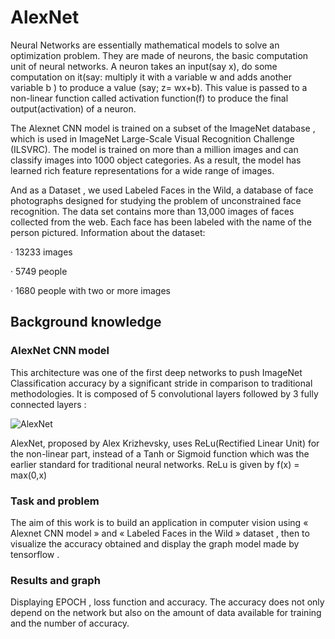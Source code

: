 # AlexNet

Neural Networks are essentially mathematical models to solve an optimization problem. They are
made of neurons, the basic computation unit of neural networks. A neuron takes an input(say x), do some
computation on it(say: multiply it with a variable w and adds another variable b ) to produce a value (say;
z= wx+b). This value is passed to a non-linear function called activation function(f) to produce the final
output(activation) of a neuron.

The Alexnet CNN model is trained on a subset of the ImageNet database , which is used in 
ImageNet Large-Scale Visual Recognition Challenge (ILSVRC). The model is
trained on more than a million images and can classify images into 1000 object categories. As a result, the
model has learned rich feature representations for a wide range of images.

And as a Dataset , we used Labeled Faces in the Wild, a database of face photographs designed for
studying the problem of unconstrained face recognition. The data set contains more than 13,000 images of
faces collected from the web. Each face has been labeled with the name of the person
pictured. Information about the dataset:

· 13233 images

· 5749 people

· 1680 people with two or more images

## Background knowledge

### AlexNet CNN model

This architecture was one of the first deep networks to push ImageNet Classification accuracy by a
significant stride in comparison to traditional methodologies. It is composed of 5 convolutional layers
followed by 3 fully connected layers :

![AlexNet](https://user-images.githubusercontent.com/38895618/85140121-baccfe80-b23c-11ea-96fb-e6b379f28e60.PNG)

AlexNet, proposed by Alex Krizhevsky, uses ReLu(Rectified Linear Unit) for the non-linear part, instead
of a Tanh or Sigmoid function which was the earlier standard for traditional neural networks. ReLu is given
by f(x) = max(0,x)

### Task and problem

The aim of this work is to build an application in computer vision using « Alexnet CNN model » and
« Labeled Faces in the Wild » dataset , then to visualize the accuracy obtained and display the graph model
made by tensorflow .

### Results and graph

Displaying EPOCH , loss function and accuracy. The accuracy does not only depend on the network but also
on the amount of data available for training and the number of accuracy.
